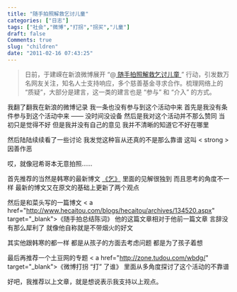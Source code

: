 ```yaml
---
title: "随手拍照解救乞讨儿童"
categories: ["日志"]
tags: ["社会","微博","打拐","拐买","儿童"]
draft: false
Comments: true
slug: "children"
date: "2011-02-16 07:43:25"
---
```


<blockquote > 日前，于建嵘在新浪微博展开 “@<a href="http://t.sina.com.cn/1932619445" target="_blank"> 随手拍照解救乞讨儿童 </a>” 行动，引发数万名网友关注，知名人士支持响应，多个慈善基金寻求合作。梳理网络上的 “质疑”，大部分是建言，这一类的建言也是 “参与” 和 “介入” 的方式。</blockquote > 我翻了翻我在新浪的微博记录
我一条也没有参与到这个活动中来
首先是我没有条件参与到这个活动中来 —— 没时间没设备
然后是我对这个活动并不那么赞同
当初只是觉得不好
但是我并没有自己的意见
我并不清晰的知道它不好在哪里

然后陆陆续续看了一些讨论
我发觉这种盲从还真的不是那么靠谱
这叫 < strong > 因善作恶 </strong>

哎，就像冠希哥本无意拍照……

首先推荐的当然是韩寒的最新博文 <a href="http://blog.sina.com.cn/s/blog_4701280b01017hzx.html" target="_blank">《乞》</a>
里面的见解很独到
而且思考的角度不一样
最新的博文又在原文的基础上更新了两个观点

然后是和菜头写的一篇博文 < a href="http://www.hecaitou.com/blogs/hecaitou/archives/134520.aspx" target="_blank">《随手拍总结陈词》</a>
他的这篇文章相对于他前一篇文章
言辞没有那么犀利了
就像他自称就是不带烟火的好文

其实他跟韩寒的都一样
都是从孩子的方面去考虑问题
都是为了孩子着想

最后再推荐一个土豆网的专题 < a href="http://zone.tudou.com/wbdg/" target="_blank">《微博打拐 “打” 了谁》</a>
里面从多角度探讨了这个活动的不靠谱

好吧，我推荐以上文章，就是想说表示我支持以上观点。

